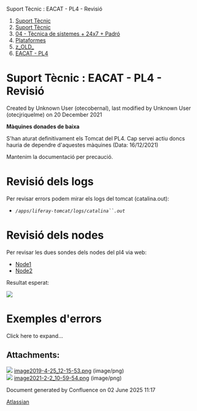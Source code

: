 Suport Tècnic : EACAT - PL4 - Revisió  

1.  [Suport Tècnic](index.html)
2.  [Suport Tècnic](13893782.html)
3.  [04 - Tècnica de sistemes + 24x7 + Padró](26313202.html)
4.  [Plataformes](Plataformes_41520520.html)
5.  [z\_OLD\_](z_OLD__118554696.html)
6.  [EACAT - PL4](EACAT---PL4_41520625.html)

Suport Tècnic : EACAT - PL4 - Revisió
=====================================

Created by Unknown User (otecobernal), last modified by Unknown User (otecjriquelme) on 20 December 2021

**Màquines donades de baixa**

S'han aturat definitivament els Tomcat del PL4. Cap servei actiu doncs hauria de dependre d'aquestes màquines (Data: 16/12/2021)

Mantenim la documentació per precaució.

Revisió dels logs
=================

Per revisar errors podem mirar els logs del tomcat (catalina.out):

*   _`/apps/liferay-tomcat/logs/catalina``.out`_

  

Revisió dels nodes
==================

Per revisar les dues sondes dels nodes del pl4 via web:

*   [Node1](http://10.120.1.12:8080/probe/)
*   [Node2](http://10.120.1.13:8080/probe/)

Resultat esperat:

![](attachments/41520629/41520660.png)

Exemples d'errors
=================

Click here to expand...

  

  

  

Attachments:
------------

![](images/icons/bullet_blue.gif) [image2019-4-25\_12-15-53.png](attachments/41520629/41520659.png) (image/png)  
![](images/icons/bullet_blue.gif) [image2021-2-2\_10-59-54.png](attachments/41520629/41520660.png) (image/png)  

Document generated by Confluence on 02 June 2025 11:17

[Atlassian](http://www.atlassian.com/)